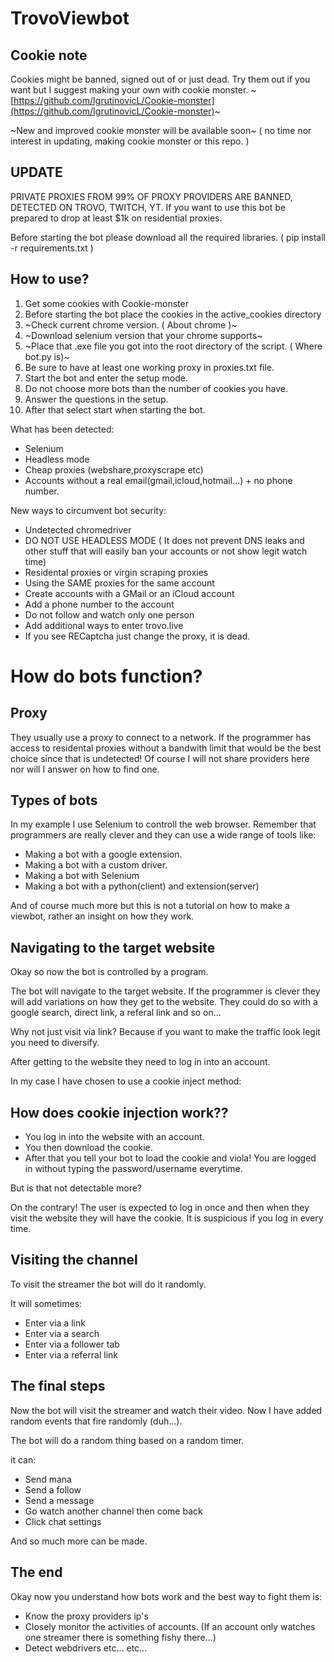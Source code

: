 # TrovoViewbot

## Cookie note

Cookies might be banned, signed out of or just dead. Try them out if you want but I suggest making your own with cookie monster. 
~[https://github.com/IgrutinovicL/Cookie-monster](https://github.com/IgrutinovicL/Cookie-monster)~ 

~New and improved cookie monster will be available soon~ ( no time nor interest in updating, making cookie monster or this repo. )

## UPDATE

PRIVATE PROXIES FROM 99% OF PROXY PROVIDERS ARE BANNED, DETECTED ON TROVO, TWITCH, YT. 
If you want to use this bot be prepared to drop at least $1k on residential proxies.

Before starting the bot please download all the required libraries. ( pip install -r requirements.txt )


## How to use?
1. Get some cookies with Cookie-monster
2. Before starting the bot place the cookies in the active_cookies directory
3. ~Check current chrome version. ( About chrome )~
4. ~Download selenium version that your chrome supports~
5. ~Place that .exe file you got into the root directory of the script. ( Where bot.py is)~
6. Be sure to have at least one working proxy in proxies.txt file.
7. Start the bot and enter the setup mode.
8. Do not choose more bots than the number of cookies you have.
9. Answer the questions in the setup.
10. After that select start when starting the bot.



What has been detected:

  - Selenium
  - Headless mode
  - Cheap proxies (webshare,proxyscrape etc)
  - Accounts without a real email(gmail,icloud,hotmail...) + no phone number.

New ways to circumvent bot security:
  
  - Undetected chromedriver
  - DO NOT USE HEADLESS MODE ( It does not prevent DNS leaks and other stuff that will easily ban your accounts or not show legit watch time)
  - Residental proxies or virgin scraping proxies
  - Using the SAME proxies for the same account
  - Create accounts with a GMail or an iCloud account
  - Add a phone number to the account
  - Do not follow and watch only one person
  - Add additional ways to enter trovo.live
  - If you see RECaptcha just change the proxy, it is dead.


# How do bots function?

## Proxy

They usually use a proxy to connect to a network. If the programmer has access to residental proxies without a bandwith limit that would be the best choice since that is undetected! Of course I will not share providers here nor will I answer on how to find one.

## Types of bots

In my example I use Selenium to controll the web browser. Remember that programmers are really clever and they can use a wide range of tools like:

- Making a bot with a google extension.
- Making a bot with a custom driver. 
- Making a bot with Selenium
- Making a bot with a python(client) and extension(server)

And of course much more but this is not a tutorial on how to make a viewbot, rather an insight on how they work.

## Navigating to the target website

Okay so now the bot is controlled by a program.

The bot will navigate to the target website. If the programmer is clever they will add variations on how they get to the website. They could do so with a google search, direct link, a referal link and so on...

Why not just visit via link? Because if you want to make the traffic look legit you need to diversify.

After getting to the website they need to log in into an account.

In my case I have chosen to use a cookie inject method:

## How does cookie injection work??

- You log in into the website with an account.
- You then download the cookie.
- After that you tell your bot to load the cookie and viola! You are logged in without typing the password/username everytime.

But is that not detectable more?

On the contrary! The user is expected to log in once and then when they visit the website they will have the cookie. It is suspicious if you log in every time.

## Visiting the channel

To visit the streamer the bot will do it randomly.

It will sometimes:

- Enter via a link
- Enter via a search
- Enter via a follower tab
- Enter via a referral link

## The final steps

Now the bot will visit the streamer and watch their video. Now I have added random events that fire randomly (duh...). 

The bot will do a random thing based on a random timer. 

it can:

- Send mana
- Send a follow
- Send a message
- Go watch another channel then come back
- Click chat settings

And so much more can be made.

## The end

Okay now you understand how bots work and the best way to fight them is:

- Know the proxy providers ip's
- Closely monitor the activities of accounts. (If an account only watches one streamer there is something fishy there...)
- Detect webdrivers
etc... etc...
